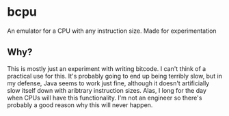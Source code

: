 # bcpu
An emulator for a CPU with any instruction size. Made for experimentation

## Why?
This is mostly just an experiment with writing bitcode. I can't think of a practical use for this. It's probably going to end up being terribly slow, but in my defense, Java seems to work just fine, although it doesn't artificially slow itself down with aribtrary instruction sizes. Alas, I long for the day when CPUs will have this functionality. I'm not an engineer so there's probably a good reason why this will never happen.
